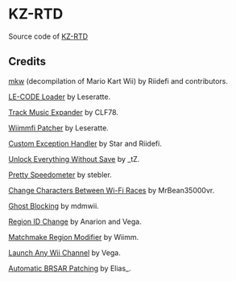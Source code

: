 # KZ-RTD

Source code of [KZ-RTD](https://wiki.tockdom.com/wiki/KZ_Random_Texture_Distribution)

## Credits

[mkw](https://github.com/riidefi/mkw) (decompilation of Mario Kart Wii) by Riidefi and contributors.

[LE-CODE Loader](https://mariokartwii.com/showthread.php?tid=1622) by Leseratte.

[Track Music Expander](https://mariokartwii.com/showthread.php?tid=1881) by CLF78.

[Wiimmfi Patcher](https://mariokartwii.com/showthread.php?tid=1607) by Leseratte.

[Custom Exception Handler](https://mariokartwii.com/showthread.php?tid=1032) by Star and Riidefi.

[Unlock Everything Without Save](https://mariokartwii.com/showthread.php?tid=1736) by _tZ.

[Pretty Speedometer](https://mariokartwii.com/showthread.php?tid=1730) by stebler.

[Change Characters Between Wi-Fi Races](https://youtu.be/asH2uPN1pGA) by MrBean35000vr.

[Ghost Blocking](https://mariokartwii.com/showthread.php?tid=349) by mdmwii.

[Region ID Change](https://mariokartwii.com/showthread.php?tid=93) by Anarion and Vega.

[Matchmake Region Modifier](https://szs.wiimm.de/) by Wiimm.

[Launch Any Wii Channel](https://mariokartwii.com/showthread.php?tid=1168) by Vega.

[Automatic BRSAR Patching](https://youtu.be/y2tOmsdoBjw) by Elias_.